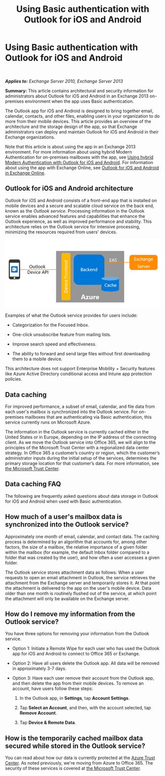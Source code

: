 ﻿---
title: 'Using Basic authentication with Outlook for iOS and Android'
TOCTitle: Using Basic authentication with Outlook for iOS and Android
ms:assetid: 3a66817c-30da-4965-a6db-2955b5365b0f
ms:mtpsurl: https://technet.microsoft.com/en-us/library/Mt465744(v=EXCHG.150)
ms:contentKeyID: 69884080
ms.date: 04/02/2018
mtps_version: v=EXCHG.150
---

# Using Basic authentication with Outlook for iOS and Android

 

_**Applies to:** Exchange Server 2010, Exchange Server 2013_


**Summary:** This article contains architectural and security information for administrators about Outlook for iOS and Android in an Exchange 2013 on-premises environment when the app uses Basic authentication.

The Outlook app for iOS and Android is designed to bring together email, calendar, contacts, and other files, enabling users in your organization to do more from their mobile devices. This article provides an overview of the architecture and the storage design of the app, so that Exchange administrators can deploy and maintain Outlook for iOS and Android in their Exchange organizations.

Note that this article is about using the app in an Exchange 2013 environment. For more information about using hybrid Modern Authentication for on-premises mailboxes with the app, see [Using hybrid Modern Authentication with Outlook for iOS and Android](using-hybrid-modern-authentication-with-outlook-for-ios-and-android-exchange-2013-help.md). For information about using the app with Exchange Online, see [Outlook for iOS and Android in Exchange Online](https://go.microsoft.com/fwlink/p/?linkid=845477).

## Outlook for iOS and Android architecture

Outlook for iOS and Android consists of a front-end app that is installed on mobile devices and a secure and scalable cloud service on the back end, known as the *Outlook service*. Processing information in the Outlook service enables advanced features and capabilities that enhance the Outlook experience, as well as improved performance and stability. This architecture relies on the Outlook service for intensive processing, minimizing the resources required from users' devices.

![Architecture of Basic authentication in Outlook for iOS and Android](images/Mt465744.f42e5af5-92fa-4d12-bf8c-994925c6084a(EXCHG.150).png "Architecture of Basic authentication in Outlook for iOS and Android")

Examples of what the Outlook service provides for users include:

  - Categorization for the Focused Inbox.

  - One-click unsubscribe feature from mailing lists.

  - Improve search speed and effectiveness.

  - The ability to forward and send large files without first downloading them to a mobile device.

This architecture does not support Enterprise Mobility + Security features like Azure Active Directory conditional access and Intune app protection policies.

## Data caching

For improved performance, a subset of email, calendar, and file data from each user's mailbox is synchronized into the Outlook service. For on-premises mailboxes that are authenticating via Basic authentication, this service currently runs on Microsoft Azure.

The information in the Outlook service is currently cached either in the United States or in Europe, depending on the IP address of the connecting client. As we move the Outlook service into Office 365, we will align to the principles of the Microsoft Trust Center with a regionalized data center strategy. In Office 365 a customer’s country or region, which the customer’s administrator inputs during the initial setup of the services, determines the primary storage location for that customer’s data. For more information, see [the Microsoft Trust Center](https://microsoft.com/trustcenter).

## Data caching FAQ

The following are frequently asked questions about data storage in Outlook for iOS and Android when used with Basic authentication.

## How much of a user's mailbox data is synchronized into the Outlook service?

Approximately one month of email, calendar, and contact data. The caching process is determined by an algorithm that accounts for, among other factors, the size of a mailbox, the relative importance of a given folder within the mailbox (for example, the default Inbox folder compared to a folder that was created by the user), and how often a user accesses a given folder.

The Outlook service stores attachment data as follows: When a user requests to open an email attachment in Outlook, the service retrieves the attachment from the Exchange server and temporarily stores it. At that point the attachment is delivered to the app on the user's mobile device. Data older than one month is routinely flushed out of the service, at which point the attachment will only be available on the Exchange server.

## How do I remove my information from the Outlook service?

You have three options for removing your information from the Outlook service.

  - Option 1: Initiate a Remote Wipe for each user who has used the Outlook app for iOS and Android to connect to Office 365 or Exchange.

  - Option 2: Have all users delete the Outlook app. All data will be removed in approximately 3-7 days.

  - Option 3: Have each user remove their account from the Outlook app, and then delete the app from their mobile devices. To remove an account, have users follow these steps:
    
    1.  In the Outlook app, in **Settings**, tap **Account Settings**.
    
    2.  Tap **Select an Account**, and then, with the account selected, tap **Remove Account**.
    
    3.  Tap **Device & Remote Data**.

## How is the temporarily cached mailbox data secured while stored in the Outlook service?

You can read about how our data is currently protected at the [Azure Trust Center](https://azure.microsoft.com/support/trust-center/). As noted previously, we're moving from Azure to Office 365. The security of these services is covered at [the Microsoft Trust Center](https://microsoft.com/trustcenter).